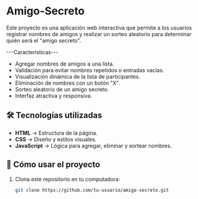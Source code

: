 # Amigo-Secreto
Este proyecto es una aplicación web interactiva que permite a los usuarios registrar nombres de amigos y realizar un sorteo aleatorio para determinar quién será el "amigo secreto".  

---Características---
- Agregar nombres de amigos a una lista.
- Validación para evitar nombres repetidos o entradas vacías.
- Visualización dinámica de la lista de participantes.
- Eliminación de nombres con un botón "X".
- Sorteo aleatorio de un amigo secreto.
- Interfaz atractiva y responsiva.

## 🛠️ **Tecnologías utilizadas**
- **HTML** → Estructura de la página.
- **CSS** → Diseño y estilos visuales.
- **JavaScript** → Lógica para agregar, eliminar y sortear nombres.

## 📜 **Cómo usar el proyecto**
1. Clona este repositorio en tu computadora:  
   ```bash
   git clone https://github.com/tu-usuario/amigo-secreto.git



   
